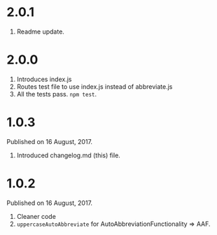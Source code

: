 # 2.0.1

1. Readme update.


# 2.0.0

1. Introduces index.js
2. Routes test file to use index.js instead of abbreviate.js
3. All the tests pass. `npm test`.

# 1.0.3

Published on 16 August, 2017.

1. Introduced changelog.md (this) file.

# 1.0.2

Published on 16 August, 2017.

1. Cleaner code
2. `uppercaseAutoAbbreviate` for AutoAbbreviationFunctionality => AAF.
